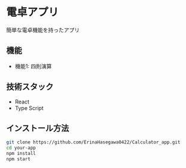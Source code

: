# 電卓アプリ

簡単な電卓機能を持ったアプリ

## 機能

- 機能1: 四則演算

## 技術スタック

- React
- Type Script

## インストール方法

```bash
git clone https://github.com/ErinaHasegawa0422/Calculator_app.git
cd your-app
npm install
npm start
